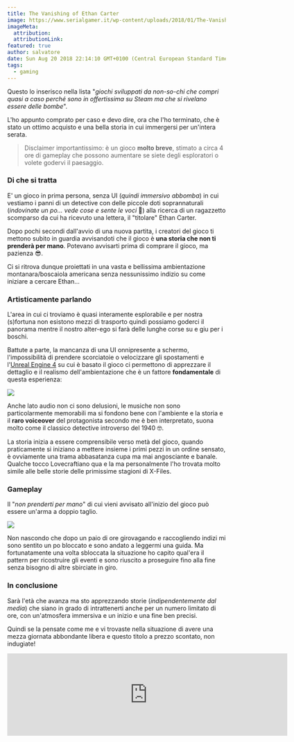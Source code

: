 ```yaml
---
title: The Vanishing of Ethan Carter
image: https://www.serialgamer.it/wp-content/uploads/2018/01/The-Vanishing-of-Ethan-Carter-1280x720.jpg
imageMeta:
  attribution:
  attributionLink:
featured: true
author: salvatore
date: Sun Aug 20 2018 22:14:10 GMT+0100 (Central European Standard Time)
tags:
  - gaming
---
```


Questo lo inserisco nella lista "*giochi sviluppati da non-so-chi che compri quasi a caso perché sono in offertissima su Steam ma che si rivelano essere delle bombe*".

L'ho appunto comprato per caso e devo dire, ora che l'ho terminato, che è stato un ottimo acquisto e una bella storia in cui immergersi per un'intera serata.

> Disclaimer importantissimo: è un gioco **molto breve**, stimato a circa 4 ore di gameplay che possono aumentare se siete degli esploratori o volete godervi il paesaggio.

### Di che si tratta
E' un gioco in prima persona, senza UI (*quindi immersivo abbomba*) in cui vestiamo i panni di un detective con delle piccole doti soprannaturali (*indovinate un po... vede cose e sente le voci* 🤣) alla ricerca di un ragazzetto scomparso da cui ha ricevuto una lettera, il "titolare" Ethan Carter.

Dopo pochi secondi dall'avvio di una nuova partita, i creatori del gioco ti mettono subito in guardia avvisandoti che il gioco è **una storia che non ti prenderà per mano**. Potevano avvisarti prima di comprare il gioco, ma pazienza 😎.

Ci si ritrova dunque proiettati in una vasta e bellissima ambientazione montanara/boscaiola americana senza nessunissimo indizio su come iniziare a cercare Ethan...

### Artisticamente parlando
L'area in cui ci troviamo è quasi interamente esplorabile e per nostra (s)fortuna non esistono mezzi di trasporto quindi possiamo goderci il panorama mentre il nostro alter-ego si farà delle lunghe corse su e giu per i boschi.

Battute a parte, la mancanza di una UI onnipresente a schermo, l'impossibilità di prendere scorciatoie o velocizzare gli spostamenti e l'[Unreal Engine 4](https://www.unrealengine.com/en-US/what-is-unreal-engine-4) su cui è basato il gioco ci permettono di apprezzare il dettaglio e il realismo dell'ambientazione che è un fattore **fondamentale** di questa esperienza:

![](https://steamcdn-a.akamaihd.net/steam/apps/258520/ss_9b86bfc8b10ed17804f033a4a8de209fe90a1280.1920x1080.jpg?t=1459438035)

Anche lato audio non ci sono delusioni, le musiche non sono particolarmente memorabili ma si fondono bene con l'ambiente e la storia e il **raro voiceover** del protagonista secondo me è ben interpretato, suona molto come il classico detective introverso del 1940 🤓.

La storia inizia a essere comprensibile verso metà del gioco, quando praticamente si iniziano a mettere insieme i primi pezzi in un ordine sensato, è ovviamente una trama abbasatanza cupa ma mai angosciante e banale. Qualche tocco Lovecraftiano qua e la ma personalmente l'ho trovata molto simile alle belle storie delle primissime stagioni di X-Files.

### Gameplay
Il "*non prenderti per mano*" di cui vieni avvisato all'inizio del gioco può essere un'arma a doppio taglio.

![](https://steamcdn-a.akamaihd.net/steam/apps/258520/ss_69872a9956b957c31471be1cd1a58e530cc21a67.1920x1080.jpg?t=1459438035)

Non nascondo che dopo un paio di ore girovagando e raccogliendo indizi mi sono sentito un po bloccato e sono andato a leggermi una guida. Ma fortunatamente una volta sbloccata la situazione ho capito qual'era il pattern per ricostruire gli eventi e sono riuscito a proseguire fino alla fine senza bisogno di altre sbirciate in giro.

### In conclusione
Sarà l'età che avanza ma sto apprezzando storie (*indipendentemente dal media*) che siano in grado di intrattenerti anche per un numero limitato di ore, con un'atmosfera immersiva e un inizio e una fine ben precisi. 

Quindi se la pensate come me e vi trovaste nella situazione di avere una mezza giornata abbondante libera e questo titolo a prezzo scontato, non indugiate!

<iframe src="https://store.steampowered.com/widget/258520/" frameborder="0" width="646" height="190"></iframe>
